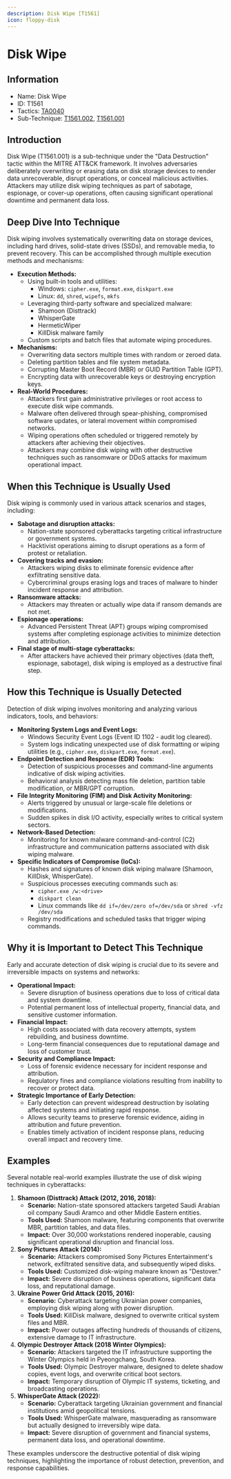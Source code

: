 ```yaml
---
description: Disk Wipe [T1561]
icon: floppy-disk
---
```


# Disk Wipe

## Information

- Name: Disk Wipe
- ID: T1561
- Tactics: [TA0040](../TA0040/TA0040.md)
- Sub-Technique: [T1561.002](T1561.002.md), [T1561.001](T1561.001.md)

## Introduction

Disk Wipe (T1561.001) is a sub-technique under the "Data Destruction" tactic within the MITRE ATT\&CK framework. It involves adversaries deliberately overwriting or erasing data on disk storage devices to render data unrecoverable, disrupt operations, or conceal malicious activities. Attackers may utilize disk wiping techniques as part of sabotage, espionage, or cover-up operations, often causing significant operational downtime and permanent data loss.

## Deep Dive Into Technique

Disk wiping involves systematically overwriting data on storage devices, including hard drives, solid-state drives (SSDs), and removable media, to prevent recovery. This can be accomplished through multiple execution methods and mechanisms:

- **Execution Methods:**
  - Using built-in tools and utilities:
    - Windows: `cipher.exe`, `format.exe`, `diskpart.exe`
    - Linux: `dd`, `shred`, `wipefs`, `mkfs`
  - Leveraging third-party software and specialized malware:
    - Shamoon (Disttrack)
    - WhisperGate
    - HermeticWiper
    - KillDisk malware family
  - Custom scripts and batch files that automate wiping procedures.
- **Mechanisms:**
  - Overwriting data sectors multiple times with random or zeroed data.
  - Deleting partition tables and file system metadata.
  - Corrupting Master Boot Record (MBR) or GUID Partition Table (GPT).
  - Encrypting data with unrecoverable keys or destroying encryption keys.
- **Real-World Procedures:**
  - Attackers first gain administrative privileges or root access to execute disk wipe commands.
  - Malware often delivered through spear-phishing, compromised software updates, or lateral movement within compromised networks.
  - Wiping operations often scheduled or triggered remotely by attackers after achieving their objectives.
  - Attackers may combine disk wiping with other destructive techniques such as ransomware or DDoS attacks for maximum operational impact.

## When this Technique is Usually Used

Disk wiping is commonly used in various attack scenarios and stages, including:

- **Sabotage and disruption attacks:**
  - Nation-state sponsored cyberattacks targeting critical infrastructure or government systems.
  - Hacktivist operations aiming to disrupt operations as a form of protest or retaliation.
- **Covering tracks and evasion:**
  - Attackers wiping disks to eliminate forensic evidence after exfiltrating sensitive data.
  - Cybercriminal groups erasing logs and traces of malware to hinder incident response and attribution.
- **Ransomware attacks:**
  - Attackers may threaten or actually wipe data if ransom demands are not met.
- **Espionage operations:**
  - Advanced Persistent Threat (APT) groups wiping compromised systems after completing espionage activities to minimize detection and attribution.
- **Final stage of multi-stage cyberattacks:**
  - After attackers have achieved their primary objectives (data theft, espionage, sabotage), disk wiping is employed as a destructive final step.

## How this Technique is Usually Detected

Detection of disk wiping involves monitoring and analyzing various indicators, tools, and behaviors:

- **Monitoring System Logs and Event Logs:**
  - Windows Security Event Logs (Event ID 1102 - audit log cleared).
  - System logs indicating unexpected use of disk formatting or wiping utilities (e.g., `cipher.exe`, `diskpart.exe`, `format.exe`).
- **Endpoint Detection and Response (EDR) Tools:**
  - Detection of suspicious processes and command-line arguments indicative of disk wiping activities.
  - Behavioral analysis detecting mass file deletion, partition table modification, or MBR/GPT corruption.
- **File Integrity Monitoring (FIM) and Disk Activity Monitoring:**
  - Alerts triggered by unusual or large-scale file deletions or modifications.
  - Sudden spikes in disk I/O activity, especially writes to critical system sectors.
- **Network-Based Detection:**
  - Monitoring for known malware command-and-control (C2) infrastructure and communication patterns associated with disk wiping malware.
- **Specific Indicators of Compromise (IoCs):**
  - Hashes and signatures of known disk wiping malware (Shamoon, KillDisk, WhisperGate).
  - Suspicious processes executing commands such as:
    - `cipher.exe /w:<drive>`
    - `diskpart clean`
    - Linux commands like `dd if=/dev/zero of=/dev/sda` or `shred -vfz /dev/sda`
  - Registry modifications and scheduled tasks that trigger wiping commands.

## Why it is Important to Detect This Technique

Early and accurate detection of disk wiping is crucial due to its severe and irreversible impacts on systems and networks:

- **Operational Impact:**
  - Severe disruption of business operations due to loss of critical data and system downtime.
  - Potential permanent loss of intellectual property, financial data, and sensitive customer information.
- **Financial Impact:**
  - High costs associated with data recovery attempts, system rebuilding, and business downtime.
  - Long-term financial consequences due to reputational damage and loss of customer trust.
- **Security and Compliance Impact:**
  - Loss of forensic evidence necessary for incident response and attribution.
  - Regulatory fines and compliance violations resulting from inability to recover or protect data.
- **Strategic Importance of Early Detection:**
  - Early detection can prevent widespread destruction by isolating affected systems and initiating rapid response.
  - Allows security teams to preserve forensic evidence, aiding in attribution and future prevention.
  - Enables timely activation of incident response plans, reducing overall impact and recovery time.

## Examples

Several notable real-world examples illustrate the use of disk wiping techniques in cyberattacks:

1. **Shamoon (Disttrack) Attack (2012, 2016, 2018):**
   - **Scenario:** Nation-state sponsored attackers targeted Saudi Arabian oil company Saudi Aramco and other Middle Eastern entities.
   - **Tools Used:** Shamoon malware, featuring components that overwrite MBR, partition tables, and data files.
   - **Impact:** Over 30,000 workstations rendered inoperable, causing significant operational disruption and financial loss.
2. **Sony Pictures Attack (2014):**
   - **Scenario:** Attackers compromised Sony Pictures Entertainment's network, exfiltrated sensitive data, and subsequently wiped disks.
   - **Tools Used:** Customized disk-wiping malware known as "Destover."
   - **Impact:** Severe disruption of business operations, significant data loss, and reputational damage.
3. **Ukraine Power Grid Attack (2015, 2016):**
   - **Scenario:** Cyberattack targeting Ukrainian power companies, employing disk wiping along with power disruption.
   - **Tools Used:** KillDisk malware, designed to overwrite critical system files and MBR.
   - **Impact:** Power outages affecting hundreds of thousands of citizens, extensive damage to IT infrastructure.
4. **Olympic Destroyer Attack (2018 Winter Olympics):**
   - **Scenario:** Attackers targeted the IT infrastructure supporting the Winter Olympics held in Pyeongchang, South Korea.
   - **Tools Used:** Olympic Destroyer malware, designed to delete shadow copies, event logs, and overwrite critical boot sectors.
   - **Impact:** Temporary disruption of Olympic IT systems, ticketing, and broadcasting operations.
5. **WhisperGate Attack (2022):**
   - **Scenario:** Cyberattack targeting Ukrainian government and financial institutions amid geopolitical tensions.
   - **Tools Used:** WhisperGate malware, masquerading as ransomware but actually designed to irreversibly wipe data.
   - **Impact:** Severe disruption of government and financial systems, permanent data loss, and operational downtime.

These examples underscore the destructive potential of disk wiping techniques, highlighting the importance of robust detection, prevention, and response capabilities.
